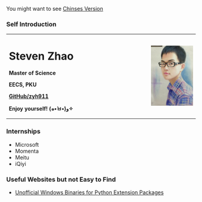 ﻿You might want to see [Chinses Version](index_cn.md)

### Self Introduction

<table border="0">
  <tr>
    <td width="75%">
      <h1>Steven Zhao</h1>
      <p><b>Master of Science</b></p>
      <p><b>EECS, PKU</b></p>
      <p><b><a href="https://github.com/zyh911" target="_blank">GitHub/zyh911</a></b></p>
      <p><b>Enjoy yourself! (๑•̀ㅂ•́)و✧</b></p>
    </td>
    <td width="25%">
      <img src="/images/portray.jpg" width="100%">
    </td>
  </tr>
</table>

### Internships

- Microsoft
- Momenta
- Meitu
- iQiyi

### Useful Websites but not Easy to Find

- [Unofficial Windows Binaries for Python Extension Packages](https://www.lfd.uci.edu/~gohlke/pythonlibs/)
